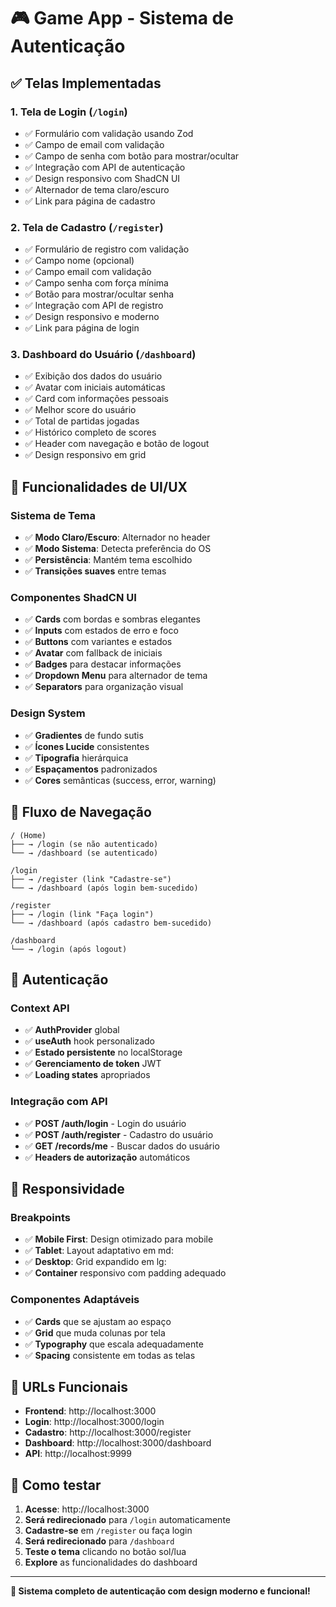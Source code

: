 # 🎮 Game App - Sistema de Autenticação

## ✅ Telas Implementadas

### 1. **Tela de Login** (`/login`)
- ✅ Formulário com validação usando Zod
- ✅ Campo de email com validação
- ✅ Campo de senha com botão para mostrar/ocultar
- ✅ Integração com API de autenticação
- ✅ Design responsivo com ShadCN UI
- ✅ Alternador de tema claro/escuro
- ✅ Link para página de cadastro

### 2. **Tela de Cadastro** (`/register`)
- ✅ Formulário de registro com validação
- ✅ Campo nome (opcional)
- ✅ Campo email com validação
- ✅ Campo senha com força mínima
- ✅ Botão para mostrar/ocultar senha
- ✅ Integração com API de registro
- ✅ Design responsivo e moderno
- ✅ Link para página de login

### 3. **Dashboard do Usuário** (`/dashboard`)
- ✅ Exibição dos dados do usuário
- ✅ Avatar com iniciais automáticas
- ✅ Card com informações pessoais
- ✅ Melhor score do usuário
- ✅ Total de partidas jogadas
- ✅ Histórico completo de scores
- ✅ Header com navegação e botão de logout
- ✅ Design responsivo em grid

## 🎨 Funcionalidades de UI/UX

### Sistema de Tema
- ✅ **Modo Claro/Escuro**: Alternador no header
- ✅ **Modo Sistema**: Detecta preferência do OS
- ✅ **Persistência**: Mantém tema escolhido
- ✅ **Transições suaves** entre temas

### Componentes ShadCN UI
- ✅ **Cards** com bordas e sombras elegantes
- ✅ **Inputs** com estados de erro e foco
- ✅ **Buttons** com variantes e estados
- ✅ **Avatar** com fallback de iniciais
- ✅ **Badges** para destacar informações
- ✅ **Dropdown Menu** para alternador de tema
- ✅ **Separators** para organização visual

### Design System
- ✅ **Gradientes** de fundo sutis
- ✅ **Ícones Lucide** consistentes
- ✅ **Tipografia** hierárquica
- ✅ **Espaçamentos** padronizados
- ✅ **Cores** semânticas (success, error, warning)

## 🔄 Fluxo de Navegação

```
/ (Home)
├── → /login (se não autenticado)
└── → /dashboard (se autenticado)

/login
├── → /register (link "Cadastre-se")
└── → /dashboard (após login bem-sucedido)

/register  
├── → /login (link "Faça login")
└── → /dashboard (após cadastro bem-sucedido)

/dashboard
└── → /login (após logout)
```

## 🔐 Autenticação

### Context API
- ✅ **AuthProvider** global
- ✅ **useAuth** hook personalizado
- ✅ **Estado persistente** no localStorage
- ✅ **Gerenciamento de token** JWT
- ✅ **Loading states** apropriados

### Integração com API
- ✅ **POST /auth/login** - Login do usuário
- ✅ **POST /auth/register** - Cadastro do usuário
- ✅ **GET /records/me** - Buscar dados do usuário
- ✅ **Headers de autorização** automáticos

## 📱 Responsividade

### Breakpoints
- ✅ **Mobile First**: Design otimizado para mobile
- ✅ **Tablet**: Layout adaptativo em md:
- ✅ **Desktop**: Grid expandido em lg:
- ✅ **Container** responsivo com padding adequado

### Componentes Adaptáveis
- ✅ **Cards** que se ajustam ao espaço
- ✅ **Grid** que muda colunas por tela
- ✅ **Typography** que escala adequadamente
- ✅ **Spacing** consistente em todas as telas

## 🎯 URLs Funcionais

- **Frontend**: http://localhost:3000
- **Login**: http://localhost:3000/login  
- **Cadastro**: http://localhost:3000/register
- **Dashboard**: http://localhost:3000/dashboard
- **API**: http://localhost:9999

## 🚀 Como testar

1. **Acesse**: http://localhost:3000
2. **Será redirecionado** para `/login` automaticamente
3. **Cadastre-se** em `/register` ou faça login
4. **Será redirecionado** para `/dashboard`
5. **Teste o tema** clicando no botão sol/lua
6. **Explore** as funcionalidades do dashboard

---

**🎉 Sistema completo de autenticação com design moderno e funcional!**
